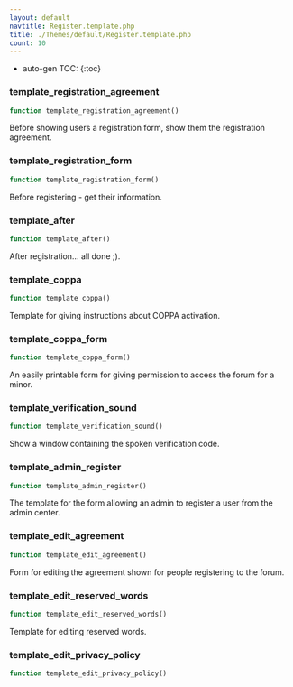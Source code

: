 ```yaml
---
layout: default
navtitle: Register.template.php
title: ./Themes/default/Register.template.php
count: 10
---
```

* auto-gen TOC:
{:toc}
### template_registration_agreement

```php
function template_registration_agreement()
```
Before showing users a registration form, show them the registration agreement.



### template_registration_form

```php
function template_registration_form()
```
Before registering - get their information.



### template_after

```php
function template_after()
```
After registration... all done ;).



### template_coppa

```php
function template_coppa()
```
Template for giving instructions about COPPA activation.



### template_coppa_form

```php
function template_coppa_form()
```
An easily printable form for giving permission to access the forum for a minor.



### template_verification_sound

```php
function template_verification_sound()
```
Show a window containing the spoken verification code.



### template_admin_register

```php
function template_admin_register()
```
The template for the form allowing an admin to register a user from the admin center.



### template_edit_agreement

```php
function template_edit_agreement()
```
Form for editing the agreement shown for people registering to the forum.



### template_edit_reserved_words

```php
function template_edit_reserved_words()
```
Template for editing reserved words.



### template_edit_privacy_policy

```php
function template_edit_privacy_policy()
```
